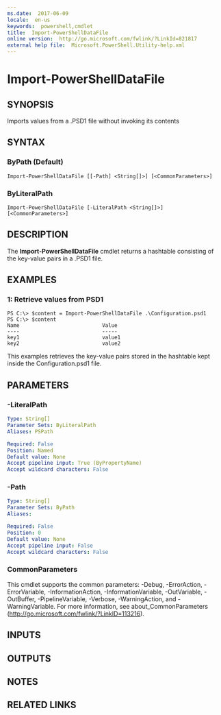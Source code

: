 ```yaml
---
ms.date:  2017-06-09
locale:  en-us
keywords:  powershell,cmdlet
title:  Import-PowerShellDataFile
online version:  http://go.microsoft.com/fwlink/?LinkId=821817
external help file:  Microsoft.PowerShell.Utility-help.xml
---
```


# Import-PowerShellDataFile

## SYNOPSIS
Imports values from a .PSD1 file without invoking its contents
## SYNTAX

### ByPath (Default)
```
Import-PowerShellDataFile [[-Path] <String[]>] [<CommonParameters>]
```

### ByLiteralPath
```
Import-PowerShellDataFile [-LiteralPath <String[]>] [<CommonParameters>]
```

## DESCRIPTION
The **Import-PowerShellDataFile** cmdlet returns a hashtable consisting of the key-value pairs in a .PSD1 file.

## EXAMPLES

### 1: Retrieve values from PSD1
```
PS C:\> $content = Import-PowerShellDataFile .\Configuration.psd1
PS C:\> $content
Name                           Value                                                                          
----                           -----                                                                          
key1                           value1                                                                         
key2                           value2  
```
This examples retrieves the key-value pairs stored in the hashtable kept inside the Configuration.psd1 file. 
## PARAMETERS

### -LiteralPath
```yaml
Type: String[]
Parameter Sets: ByLiteralPath
Aliases: PSPath

Required: False
Position: Named
Default value: None
Accept pipeline input: True (ByPropertyName)
Accept wildcard characters: False
```

### -Path
```yaml
Type: String[]
Parameter Sets: ByPath
Aliases: 

Required: False
Position: 0
Default value: None
Accept pipeline input: False
Accept wildcard characters: False
```

### CommonParameters
This cmdlet supports the common parameters: -Debug, -ErrorAction, -ErrorVariable, -InformationAction, -InformationVariable, -OutVariable, -OutBuffer, -PipelineVariable, -Verbose, -WarningAction, and -WarningVariable. For more information, see about_CommonParameters (http://go.microsoft.com/fwlink/?LinkID=113216).

## INPUTS

## OUTPUTS

## NOTES

## RELATED LINKS

